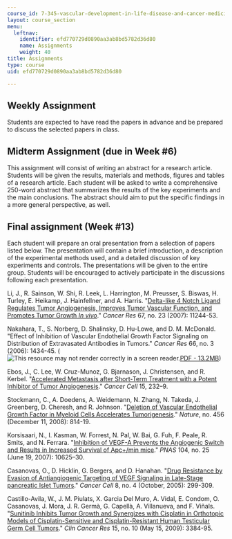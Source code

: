```yaml
---
course_id: 7-345-vascular-development-in-life-disease-and-cancer-medicine-fall-2009
layout: course_section
menu:
  leftnav:
    identifier: efd770729d0890aa3ab8bd5782d36d80
    name: Assignments
    weight: 40
title: Assignments
type: course
uid: efd770729d0890aa3ab8bd5782d36d80

---
```


Weekly Assignment
-----------------

Students are expected to have read the papers in advance and be prepared to discuss the selected papers in class.

Midterm Assignment (due in Week #6)
-----------------------------------

This assignment will consist of writing an abstract for a research article. Students will be given the results, materials and methods, figures and tables of a research article. Each student will be asked to write a comprehensive 250-word abstract that summarizes the results of the key experiments and the main conclusions. The abstract should aim to put the specific findings in a more general perspective, as well.

Final assignment (Week #13)
---------------------------

Each student will prepare an oral presentation from a selection of papers listed below. The presentation will contain a brief introduction, a description of the experimental methods used, and a detailed discussion of key experiments and controls. The presentations will be given to the entire group. Students will be encouraged to actively participate in the discussions following each presentation.

Li, J., R. Sainson, W. Shi, R. Leek, L. Harrington, M. Preusser, S. Biswas, H. Turley, E. Heikamp, J. Hainfellner, and A. Harris. "[Delta-like 4 Notch Ligand Regulates Tumor Angiogenesis, Improves Tumor Vascular Function, and Promotes Tumor Growth _In vivo_](http://cancerres.aacrjournals.org/content/67/23/11244.full)." _Cancer Res_ 67, no. 23 (2007): 11244-53.

Nakahara, T., S. Norberg, D. Shalinsky, D. Hu-Lowe, and D. M. McDonald. "Effect of Inhibition of Vascular Endothelial Growth Factor Signaling on Distribution of Extravasated Antibodies in Tumors." _Cancer Res_ 66, no. 3 (2006): 1434-45. (![This resource may not render correctly in a screen reader.](/images/inacessible.gif)[PDF - 13.2MB](http://cancerres.aacrjournals.org/content/66/3/1434.full.pdf))

Ebos, J., C. Lee, W. Cruz-Munoz, G. Bjarnason, J. Christensen, and R. Kerbel. "[Accelerated Metastasis after Short-Term Treatment with a Potent Inhibitor of Tumor Angiogenesis](http://www.ncbi.nlm.nih.gov/pubmed/19249681)." _Cancer Cell_ 15, 232–9.

Stockmann, C., A. Doedens, A. Weidemann, N. Zhang, N. Takeda, J. Greenberg, D. Cheresh, and R. Johnson. "[Deletion of Vascular Endothelial Growth Factor in Myeloid Cells Accelerates Tumorigenesis](http://dx.doi.org/10.1038/nature07445)." _Nature_, no. 456 (December 11, 2008): 814-19.

Korsisaari, N., I. Kasman, W. Forrest, N. Pal, W. Bai, G. Fuh, F. Peale, R. Smits, and N. Ferrara. "[Inhibition of VEGF-A Prevents the Angiogenic Switch and Results in Increased Survival of Apc+/min mice](http://www.ncbi.nlm.nih.gov/pmc/articles/PMC1888576/)." _PNAS_ 104, no. 25 (June 19, 2007): 10625–30.

Casanovas, O., D. Hicklin, G. Bergers, and D. Hanahan. "[Drug Resistance by Evasion of Antiangiogenic Targeting of VEGF Signaling in Late-Stage pancreatic Islet Tumors](http://www.ncbi.nlm.nih.gov/pubmed/16226705)." _Cancer Cell_ 8, no. 4 (October, 2005): 299-309.

Castillo-Avila, W., J. M. Piulats, X. Garcia Del Muro, A. Vidal, E. Condom, O. Casanovas, J. Mora, J. R. Germà, G. Capellà, A. Villanueva, and F. Viñals. "[Sunitinib Inhibits Tumor Growth and Synergizes with Cisplatin in Orthotopic Models of Cisplatin-Sensitive and Cisplatin-Resistant Human Testicular Germ Cell Tumors](http://clincancerres.aacrjournals.org/content/15/10/3384.long)." _Clin Cancer Res_ 15, no. 10 (May 15, 2009): 3384-95.